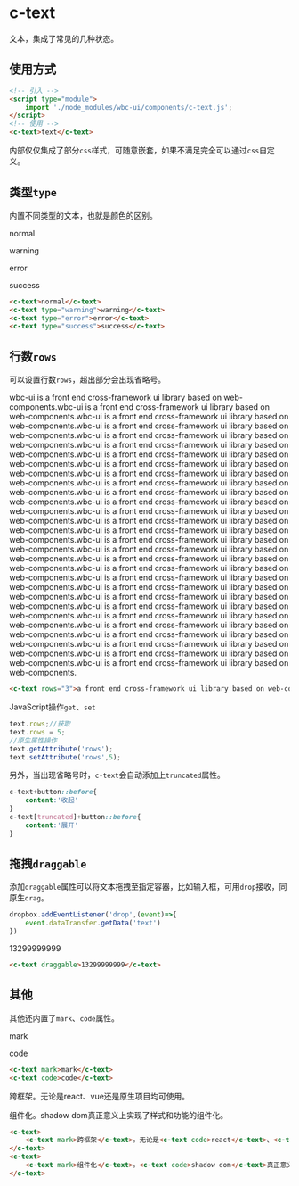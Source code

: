 # c-text

文本，集成了常见的几种状态。

## 使用方式

```html
<!-- 引入 -->
<script type="module">
    import './node_modules/wbc-ui/components/c-text.js';
</script>
<!-- 使用 -->
<c-text>text</c-text>
```

内部仅仅集成了部分`css`样式，可随意嵌套，如果不满足完全可以通过`css`自定义。

## 类型`type`

内置不同类型的文本，也就是颜色的区别。

<c-text>normal</c-text>

<c-text type="warning">warning</c-text>

<c-text type="error">error</c-text>

<c-text type="success">success</c-text>

```html
<c-text>normal</c-text>
<c-text type="warning">warning</c-text>
<c-text type="error">error</c-text>
<c-text type="success">success</c-text>
```

## 行数`rows`

可以设置行数`rows`，超出部分会出现省略号。

<c-slider type="number" min="1" max="10" defaultvalue="3" showtips oninput="this.nextElementSibling.rows=this.value"></c-slider>
<c-text rows="3">wbc-ui is a front end cross-framework ui library based on web-components.wbc-ui is a front end cross-framework ui library based on web-components.wbc-ui is a front end cross-framework ui library based on web-components.wbc-ui is a front end cross-framework ui library based on web-components.wbc-ui is a front end cross-framework ui library based on web-components.wbc-ui is a front end cross-framework ui library based on web-components.wbc-ui is a front end cross-framework ui library based on web-components.wbc-ui is a front end cross-framework ui library based on web-components.wbc-ui is a front end cross-framework ui library based on web-components.wbc-ui is a front end cross-framework ui library based on web-components.wbc-ui is a front end cross-framework ui library based on web-components.wbc-ui is a front end cross-framework ui library based on web-components.wbc-ui is a front end cross-framework ui library based on web-components.wbc-ui is a front end cross-framework ui library based on web-components.wbc-ui is a front end cross-framework ui library based on web-components.wbc-ui is a front end cross-framework ui library based on web-components.wbc-ui is a front end cross-framework ui library based on web-components.wbc-ui is a front end cross-framework ui library based on web-components.wbc-ui is a front end cross-framework ui library based on web-components.wbc-ui is a front end cross-framework ui library based on web-components.wbc-ui is a front end cross-framework ui library based on web-components.wbc-ui is a front end cross-framework ui library based on web-components.wbc-ui is a front end cross-framework ui library based on web-components.wbc-ui is a front end cross-framework ui library based on web-components.wbc-ui is a front end cross-framework ui library based on web-components.wbc-ui is a front end cross-framework ui library based on web-components.wbc-ui is a front end cross-framework ui library based on web-components.wbc-ui is a front end cross-framework ui library based on web-components.wbc-ui is a front end cross-framework ui library based on web-components.</c-text>


```html
<c-text rows="3">a front end cross-framework ui library based on web-components.</c-text>
```

JavaScript操作`get`、`set`

```js
text.rows;//获取
text.rows = 5;
//原生属性操作
text.getAttribute('rows');
text.setAttribute('rows',5);
```

另外，当出现省略号时，`c-text`会自动添加上`truncated`属性。

```css
c-text+button::before{
    content:'收起'
}
c-text[truncated]+button::before{
    content:'展开'
}
```

## 拖拽`draggable`

添加`draggable`属性可以将文本拖拽至指定容器，比如输入框，可用`drop`接收，同原生`drag`。

```js
dropbox.addEventListener('drop',(event)=>{
    event.dataTransfer.getData('text')
})
```

<c-text draggable>13299999999</c-text>

<c-input placeholder="drop in here"></c-input>

```html
<c-text draggable>13299999999</c-text>
```

## 其他

其他还内置了`mark`、`code`属性。

<c-text mark>mark</c-text>

<c-text code>code</c-text>

```html
<c-text mark>mark</c-text>
<c-text code>code</c-text>
```

<c-text><c-text mark>跨框架</c-text>。无论是<c-text code>react</c-text>、<c-text code>vue</c-text>还是原生项目均可使用。</c-text>

<c-text><c-text mark>组件化</c-text>。<c-text code>shadow dom</c-text>真正意义上实现了样式和功能的组件化。</c-text>

```html
<c-text>
    <c-text mark>跨框架</c-text>。无论是<c-text code>react</c-text>、<c-text code>vue</c-text>还是原生项目均可使用。
</c-text>
<c-text>
    <c-text mark>组件化</c-text>。<c-text code>shadow dom</c-text>真正意义上实现了样式和功能的组件化。
</c-text>
```

